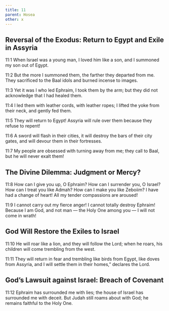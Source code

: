 ```yaml
---
title: 11
parent: Hosea
other: x
---
```


## Reversal of the Exodus: Return to Egypt and Exile in Assyria

<a name="11:1">11:1</a> When Israel was a young man, I loved him like a son,
and I summoned my son out of Egypt.

<a name="11:2">11:2</a> But the more I summoned them,
the farther they departed from me.
They sacrificed to the Baal idols
and burned incense to images.

<a name="11:3">11:3</a> Yet it was I who led Ephraim,
I took them by the arm;
but they did not acknowledge
that I had healed them.

<a name="11:4">11:4</a> I led them with leather cords,
with leather ropes;
I lifted the yoke from their neck,
and gently fed them.

<a name="11:5">11:5</a> They will return to Egypt!
Assyria will rule over them
because they refuse to repent!

<a name="11:6">11:6</a> A sword will flash in their cities,
it will destroy the bars of their city gates,
and will devour them in their fortresses.

<a name="11:7">11:7</a> My people are obsessed with turning away from me;
they call to Baal, but he will never exalt them!

## The Divine Dilemma: Judgment or Mercy?

<a name="11:8">11:8</a> How can I give you up, O Ephraim?
How can I surrender you, O Israel?
How can I treat you like Admah?
How can I make you like Zeboiim?
I have had a change of heart!
All my tender compassions are aroused!

<a name="11:9">11:9</a> I cannot carry out my fierce anger!
I cannot totally destroy Ephraim!
Because I am God, and not man — the Holy One among you — 
I will not come in wrath!

## God Will Restore the Exiles to Israel

<a name="11:10">11:10</a> He will roar like a lion,
and they will follow the Lord;
when he roars,
his children will come trembling from the west.

<a name="11:11">11:11</a> They will return in fear and trembling
like birds from Egypt,
like doves from Assyria,
and I will settle them in their homes,” declares the Lord.

## God’s Lawsuit against Israel: Breach of Covenant

<a name="11:12">11:12</a> Ephraim has surrounded me with lies;
the house of Israel has surrounded me with deceit.
But Judah still roams about with God;
he remains faithful to the Holy One.

